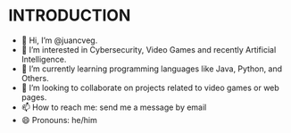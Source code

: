 # INTRODUCTION

- 👋 Hi, I’m @juancveg.
- 👀 I’m interested in Cybersecurity, Video Games and recently Artificial Intelligence.
- 🌱 I’m currently learning programming languages ​​like Java, Python, and Others.
- 💞️ I’m looking to collaborate on projects related to video games or web pages.
- 📫 How to reach me: send me a message by email
- 😄 Pronouns: he/him


<!---
juancveg/juancveg is a ✨ special ✨ repository because its `README.md` (this file) appears on your GitHub profile.
You can click the Preview link to take a look at your changes.
--->
